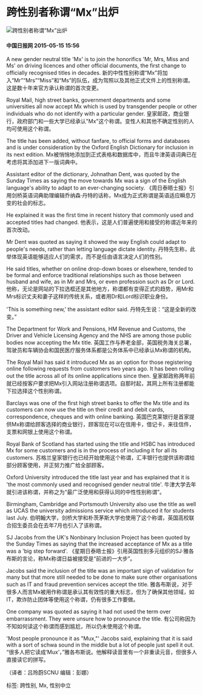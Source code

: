 # 跨性别者称谓“Mx”出炉

![跨性别者称谓“Mx”出炉](http://language.chinadaily.com.cn/images/2015/p-1.jpg)

#### 中国日报网 2015-05-15 15:56

A new gender neutral title 'Mx' is to join the honorifics 'Mr, Mrs, Miss and Ms' on driving licences and other official documents, the first change to officially recognised titles in decades. 新的中性性别称谓“Mx”将加入“Mr”“Mrs”“Miss”和“Ms”的队伍，成为驾照以及其他正式文件上的性别称谓。这是数十年来官方承认称谓的首次变更。

Royal Mail, high street banks, government departments and some universities all now accept Mx which is used by transgender people or other individuals who do not identify with a particular gender. 皇家邮政，商业银行，政府部门和一些大学已经承认"Mx"这个称谓。变性人和其他不确定性别的人均可使用这个称谓。

The title has been added, without fanfare, to official forms and databases and is under consideration by the Oxford English Dictionary for inclusion in its next edition. Mx被悄悄地添加到正式表格和数据库中，而且牛津英语词典已在考虑将其添加进下一版词典中。

Assistant editor of the dictionary, Johnathan Dent, was quoted by the Sunday Times as saying the move towards Mx was a sign of the English language's ability to adapt to an ever-changing society. 《周日泰晤士报》引用剑桥英语词典助理编辑乔纳森·丹特的话称，Mx成为正式称谓是英语适应瞬息万变的社会的标志。

He explained it was the first time in recent history that commonly used and accepted titles had changed. 他表示，这是人们普遍使用和接受的称谓近年来的首次改动。

Mr Dent was quoted as saying it showed the way English could adapt to people's needs, rather than letting language dictate identity. 丹特先生称，此举体现英语能够适应人们的需求，而不是任由语言决定人们的性别。

He said titles, whether on online drop-down boxes or elsewhere, tended to be formal and enforce traditional relationships such as those between husband and wife, as in Mr and Mrs, or even profession such as Dr or Lord. 他称，无论是网站的下拉选框还是其他地方，称谓都有变得正式的趋势，用Mr和Mrs标识丈夫和妻子这样的传统关系，或者用Dr和Lord标识职业身份。

'This is something new,' the assistant editor said. 丹特先生说：“这是全新的改变。”

The Department for Work and Pensions, HM Revenue and Customs, the Driver and Vehicle Licensing Agency and the NHS are among those public bodies now accepting the Mx title. 英国工作与养老金部，英国税务海关总署，驾驶员和车辆协会和国民医疗服务体系都是公务体系中已经承认Mx称谓的机构。

The Royal Mail has said it introduced Mx as an option for those registering online following requests from customers two years ago. It has been rolling out the title across all of its online applications since then. 皇家邮政称两年前就已经按客户要求把Mx引入网站注册称谓选项。自那时起，其网上所有注册都能下拉选择这个性别称谓。

Barclays was one of the first high street banks to offer the Mx title and its customers can now use the title on their credit and debit cards, correspondence, cheques and with online banking. 英国巴克莱银行是首家提供Mx称谓给顾客选择的商业银行，顾客现在可以在信用卡，借记卡，来往信件，支票和网银上使用这个称谓。

Royal Bank of Scotland has started using the title and HSBC has introduced Mx for some customers and is in the process of including it for all its customers. 苏格兰皇家银行也已经开始使用这个称谓，汇丰银行也提供该称谓给部分顾客使用，并正努力推广给全部顾客。

Oxford University introduced the title last year and has explained that it is 'the most commonly used and recognised gender neutral title'. 牛津大学去年就引进该称谓，并称之为“最广泛使用和获得认同的中性性别称谓”。

Birmingham, Cambridge and Portsmouth University also use the title as well as UCAS the university admissions service which introduced it for students last July. 伯明翰大学，剑桥大学和朴茨茅斯大学也使用了这个称谓，英国高校联合招生委员会在去年7月也引入了该称谓。

SJ Jacobs from the UK's Nonbinary Inclusion Project has been quoted by the Sunday Times as saying that the increased acceptance of Mx as a title was a 'big step forward'. 《星期日泰晤士报》引用英国性别多元组织的SJ·雅各布斯的言论，称Mx称谓日益被接受是“前进的一大步”。

Jacobs said the inclusion of the title was an important sign of validation for many but that more still needed to be done to make sure other organisations such as IT and fraud prevention services accept the title. 雅各布斯说，对于很多人而言Mx被用作称谓是承认其有效性的重大标志，但为了确保其他领域，如IT，欺诈防止团体等使用这个称谓，仍有很多工作要做。

One company was quoted as saying it had not used the term over embarrassment. They were unsure how to pronounce the title. 有公司称因为不知如何读这个称谓而感到尴尬，所以仍未使用这个称谓。

'Most people pronounce it as "Mux,"' Jacobs said, explaining that it is said with a sort of schwa sound in the middle but a lot of people just spell it out. “很多人把它读成‘Mux’，”雅各布斯说。他解释读音里有一个非重读元音，但很多人直接读它的拼写。

（译者：吕玲蔚SCNU 编辑：彭娜）

标签: 跨性别, Mx, 性别中立